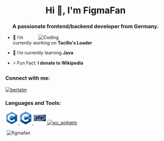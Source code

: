 <h1 align="center">Hi 👋, I'm FigmaFan</h1>
<h3 align="center">A passionate frontend/backend developer from Germany.</h3>
<img align="right" alt="Coding" width="400" src="https://brunocapuano.files.wordpress.com/2015/10/programing-in-c.gif">

- 🔭 I’m currently working on **Tacillo's Loader**

- 🌱 I’m currently learning **Java**

- ⚡ Fun Fact: **I donate to Wikipedia**

<h3 align="left">Connect with me:</h3>
<p align="left">
<a href="https://www.youtube.com/channel/UCx4IQa9fKydEeKdV6uYOP1g" target="blank"><img align="center" src="https://raw.githubusercontent.com/rahuldkjain/github-profile-readme-generator/master/src/images/icons/Social/youtube.svg" alt="bertatm" height="30" width="40" /></a>
</p>

<h3 align="left">Languages and Tools:</h3>
<p align="left"> <a href="https://www.cprogramming.com/" target="_blank" rel="noreferrer"> <img src="https://raw.githubusercontent.com/devicons/devicon/master/icons/c/c-original.svg" alt="c" width="40" height="40"/> </a> <a href="https://www.w3schools.com/cpp/" target="_blank" rel="noreferrer"> <img src="https://raw.githubusercontent.com/devicons/devicon/master/icons/cplusplus/cplusplus-original.svg" alt="cplusplus" width="40" height="40"/> </a> <a href="https://www.php.net" target="_blank" rel="noreferrer"> <img src="https://raw.githubusercontent.com/devicons/devicon/master/icons/php/php-original.svg" alt="php" width="40" height="40"/> </a> <a href="https://www.wxwidgets.org/" target="_blank" rel="noreferrer"> <img src="https://upload.wikimedia.org/wikipedia/commons/b/bb/WxWidgets.svg" alt="wx_widgets" width="40" height="40"/> </a> </p>

<p>&nbsp;<img align="center" src="https://github-readme-stats.vercel.app/api?username=figmafan&show_icons=true&locale=en" alt="figmafan" /></p>
